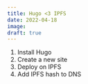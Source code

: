 ```yaml
---
title: Hugo <3 IPFS
date: 2022-04-18
image:
draft: true
---
```


1. Install Hugo
2. Create a new site
3. Deploy on IPFS
4. Add IPFS hash to DNS
